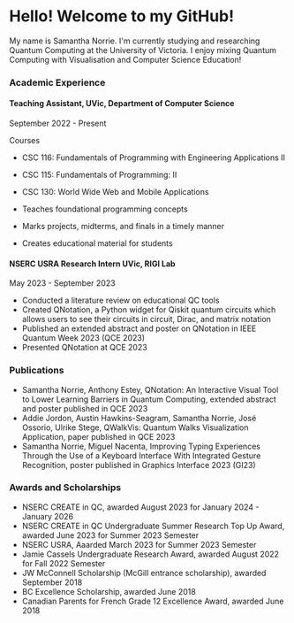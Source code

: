 # Hello! Welcome to my GitHub!

My name is Samantha Norrie. I'm currently studying and researching Quantum Computing at the University of Victoria. I enjoy mixing Quantum Computing with Visualisation and Computer Science Education!

### Academic Experience

#### Teaching Assistant, UVic, Department of Computer Science
September 2022 - Present

Courses
- CSC 116: Fundamentals of Programming with Engineering Applications II
- CSC 115: Fundamentals of Programming: II
- CSC 130: World Wide Web and Mobile Applications

- Teaches foundational programming concepts
- Marks projects, midterms, and finals in a timely manner
- Creates educational material for students

#### NSERC USRA Research Intern UVic, RIGI Lab
May 2023 - September 2023
- Conducted a literature review on educational QC tools
- Created QNotation, a Python widget for Qiskit quantum circuits which allows users to see their circuits in circuit, Dirac, and matrix notation
- Published an extended abstract and poster on QNotation in IEEE Quantum Week 2023 (QCE 2023)
- Presented QNotation at QCE 2023

### Publications

- Samantha Norrie, Anthony Estey, QNotation: An Interactive Visual Tool to Lower Learning Barriers in Quantum Computing, extended abstract and poster published in QCE 2023
- Addie Jordon, Austin Hawkins-Seagram, Samantha Norrie, José Ossorio, Ulrike Stege, QWalkVis: Quantum Walks Visualization Application, paper published in QCE 2023
- Samantha Norrie, Miguel Nacenta, Improving Typing Experiences Through the Use of a Keyboard Interface With Integrated Gesture Recognition, poster published in Graphics Interface 2023 (GI23)

### Awards and Scholarships
- NSERC CREATE in QC, awarded August 2023 for January 2024 - January 2026
- NSERC CREATE in QC Undergraduate Summer Research Top Up Award, awarded June 2023 for Summer 2023 Semester
- NSERC USRA, Aaarded March 2023 for Summer 2023 Semester
- Jamie Cassels Undergraduate Research Award, awarded August 2022 for Fall 2022 Semester
- JW McConnell Scholarship (McGill entrance scholarship), awarded September 2018
- BC Excellence Scholarship, awarded June 2018
- Canadian Parents for French Grade 12 Excellence Award, awarded June 2018
